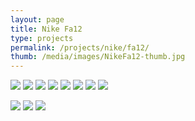 ```yaml
---
layout: page
title: Nike Fa12
type: projects
permalink: /projects/nike/fa12/
thumb: /media/images/NikeFa12-thumb.jpg
---
```


![](/media/images/Fa12_Gearup_attract1.jpg)
![](/media/images/Fa12_Gearup_attract2.jpg)
![](/media/images/Fa12_Gearup_combat.jpg)
![](/media/images/Fa12_Gearup_connect.jpg)
![](/media/images/Fa12_Gearup_connect2.jpg)
![](/media/images/Fa12_Gearup_engage.jpg)
![](/media/images/Fa12_Gearup_engage2.jpg)
![](/media/images/Fa12_Gearup_training.jpg)

![](/media/images/Fa11_Attract_HWSM_Multiathlete.jpg)
![](/media/images/Fa11_Connect_table_shiledpack.jpg)
![](/media/images/Fa11_Shieldmock_engage.jpg)
